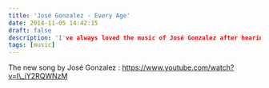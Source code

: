```yaml
---
title: 'José Gonzalez - Every Age'
date: 2014-11-05 14:42:15
draft: false
description: 'I've always loved the music of José Gonzalez after hearing “Heartbeats” in 2004. Now he's released a new track “Every Age” and here's the video of it.'
tags: [music]
---
```


The new song by José Gonzalez : https://www.youtube.com/watch?v=I\_iY2RQWNzM